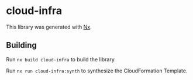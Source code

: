 # cloud-infra

This library was generated with [Nx](https://nx.dev).

## Building

Run `nx build cloud-infra` to build the library.

Run `nx run cloud-infra:synth` to synthesize the CloudFormation Template.

<!-- Run `nx run cloud-infra:deploy` to deploy the stack to AWS. -->
